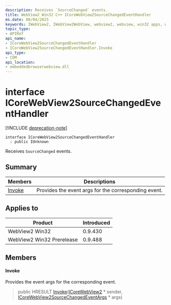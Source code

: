 ```yaml
---
description: Receives `SourceChanged` events.
title: WebView2 Win32 C++ ICoreWebView2SourceChangedEventHandler
ms.date: 08/04/2025
keywords: IWebView2, IWebView2WebView, webview2, webview, win32 apps, win32, edge, ICoreWebView2, ICoreWebView2Controller, browser control, edge html, ICoreWebView2SourceChangedEventHandler
topic_type: 
- APIRef
api_name:
- ICoreWebView2SourceChangedEventHandler
- ICoreWebView2SourceChangedEventHandler.Invoke
api_type:
- COM
api_location:
- embeddedbrowserwebview.dll
---
```


# interface ICoreWebView2SourceChangedEventHandler

[!INCLUDE [deprecation-note](../includes/deprecation-note.md)]

```
interface ICoreWebView2SourceChangedEventHandler
  : public IUnknown
```

Receives `SourceChanged` events.

## Summary

 Members                        | Descriptions
--------------------------------|---------------------------------------------
[Invoke](#invoke) | Provides the event args for the corresponding event.

## Applies to

Product                         | Introduced
--------------------------------|---------------------------------------------
WebView2 Win32            |    0.9.430
WebView2 Win32 Prerelease |    0.9.488

## Members

#### Invoke

Provides the event args for the corresponding event.

> public HRESULT [Invoke](#invoke)([ICoreWebView2](icorewebview2.md#icorewebview2) * sender, [ICoreWebView2SourceChangedEventArgs](icorewebview2sourcechangedeventargs.md#icorewebview2sourcechangedeventargs) * args)

